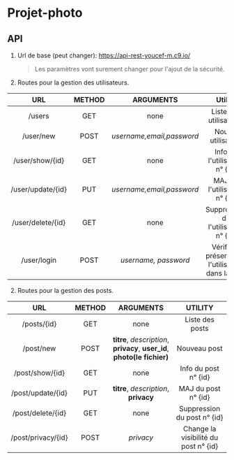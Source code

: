 # Projet-photo

## API

1. Url de base (peut changer): 
        https://api-rest-youcef-m.c9.io/

   > Les paramètres vont surement changer pour l'ajout de la sécurité.
2. Routes pour la gestion des utilisateurs.
 
|        URL        | METHOD |         ARGUMENTS         |                      Utilité                      |
|:-----------------:|:------:|:-------------------------:|:-------------------------------------------------:|
|       /users      |   GET  |            none           |               Liste des utilisateurs              |
|     /user/new     |  POST  | *username,email,password* |                 Nouvel utilisateur                |
|  /user/show/{id}  |   GET  |            none           |           Info de l'utilisateur n° {id}           |
| /user/update/{id} |   PUT  | *username,email,password* |            MAJ de l'utilisateur n° {id}           |
| /user/delete/{id} |   GET  |            none           |        Suppression de l'utilisateur n° {id}       |
|    /user/login    |  POST  |    *username, password*   | Vérifie la présence de l'utilisateur dans la BDD  |


2. Routes pour la gestion des posts.
 
|         URL        | METHOD |                                 ARGUMENTS                                 |                UTILITY                |
|:------------------:|:------:|:-------------------------------------------------------------------------:|:-------------------------------------:|
|     /posts/{id}    |   GET  |                                    none                                   |            Liste des posts            |
|      /post/new     |  POST  | **titre**, *description*, **privacy**, **user_id**, **photo(le fichier)** |              Nouveau post             |
|   /post/show/{id}  |   GET  |                                    none                                   |          Info du post n° {id}         |
|  /post/update/{id} |   PUT  |                   **titre**, *description*, **privacy**                   |          MAJ du post n° {id}          |
|  /post/delete/{id} |   GET  |                                    none                                   |      Suppression du post n° {id}      |
| /post/privacy/{id} |  POST  |                                 *privacy*                                 | Change la visibilité du post n° {id}  |